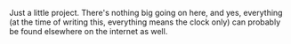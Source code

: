 Just a little project. There's nothing big going on here, and yes, everything (at the time of writing this, everything means the clock only) can probably be found elsewhere on the internet as well.
